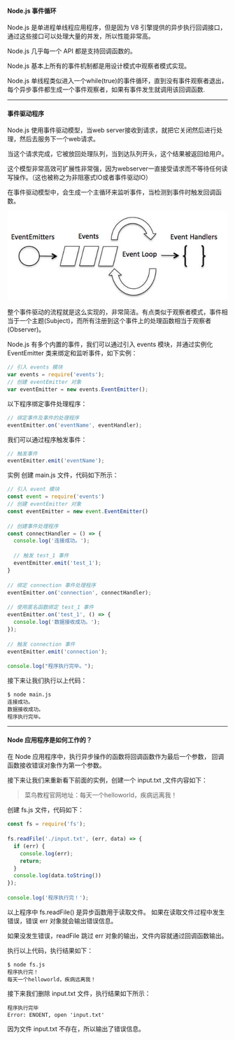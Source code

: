 #### Node.js 事件循环
Node.js 是单进程单线程应用程序，但是因为 V8 引擎提供的异步执行回调接口，通过这些接口可以处理大量的并发，所以性能非常高。

Node.js 几乎每一个 API 都是支持回调函数的。

Node.js 基本上所有的事件机制都是用设计模式中观察者模式实现。

Node.js 单线程类似进入一个while(true)的事件循环，直到没有事件观察者退出，每个异步事件都生成一个事件观察者，如果有事件发生就调用该回调函数.

---

#### 事件驱动程序
Node.js 使用事件驱动模型，当web server接收到请求，就把它关闭然后进行处理，然后去服务下一个web请求。

当这个请求完成，它被放回处理队列，当到达队列开头，这个结果被返回给用户。

这个模型非常高效可扩展性非常强，因为webserver一直接受请求而不等待任何读写操作。（这也被称之为非阻塞式IO或者事件驱动IO）

在事件驱动模型中，会生成一个主循环来监听事件，当检测到事件时触发回调函数。

![eventloop](/src/image/event_loop.jpg)

整个事件驱动的流程就是这么实现的，非常简洁。有点类似于观察者模式，事件相当于一个主题(Subject)，而所有注册到这个事件上的处理函数相当于观察者(Observer)。

Node.js 有多个内置的事件，我们可以通过引入 events 模块，并通过实例化 EventEmitter 类来绑定和监听事件，如下实例：
```js
// 引入 events 模块
var events = require('events');
// 创建 eventEmitter 对象
var eventEmitter = new events.EventEmitter();
```
以下程序绑定事件处理程序：
```js
// 绑定事件及事件的处理程序
eventEmitter.on('eventName', eventHandler);
```
我们可以通过程序触发事件：
```js
// 触发事件
eventEmitter.emit('eventName');
```
实例
创建 main.js 文件，代码如下所示：
```js
// 引入 event 模块
const event = require('events')
// 创建 eventEmitter 对象
const eventEmitter = new event.EventEmitter()

// 创建事件处理程序
const connectHandler = () => {
  console.log('连接成功。');

  // 触发 test_1 事件 
  eventEmitter.emit('test_1');
}

// 绑定 connection 事件处理程序
eventEmitter.on('connection', connectHandler);

// 使用匿名函数绑定 test_1 事件
eventEmitter.on('test_1', () => {
  console.log('数据接收成功。');
});

// 触发 connection 事件 
eventEmitter.emit('connection');

console.log("程序执行完毕。");
```
接下来让我们执行以上代码：
```console
$ node main.js
连接成功。
数据接收成功。
程序执行完毕。
```
---
#### Node 应用程序是如何工作的？
在 Node 应用程序中，执行异步操作的函数将回调函数作为最后一个参数， 回调函数接收错误对象作为第一个参数。

接下来让我们来重新看下前面的实例，创建一个 input.txt ,文件内容如下：

> 菜鸟教程官网地址：每天一个helloworld，疾病远离我！

创建 fs.js 文件，代码如下：
```js
const fs = require('fs');

fs.readFile('./input.txt', (err, data) => {
  if (err) {
    console.log(err);
    return;
  }
  console.log(data.toString())
});

console.log('程序执行完！');
```
以上程序中 fs.readFile() 是异步函数用于读取文件。 如果在读取文件过程中发生错误，错误 err 对象就会输出错误信息。

如果没发生错误，readFile 跳过 err 对象的输出，文件内容就通过回调函数输出。

执行以上代码，执行结果如下：
```console
$ node fs.js  
程序执行完！
每天一个helloworld，疾病远离我！
```
接下来我们删除 input.txt 文件，执行结果如下所示：
```console
程序执行完毕
Error: ENOENT, open 'input.txt'
```
因为文件 input.txt 不存在，所以输出了错误信息。